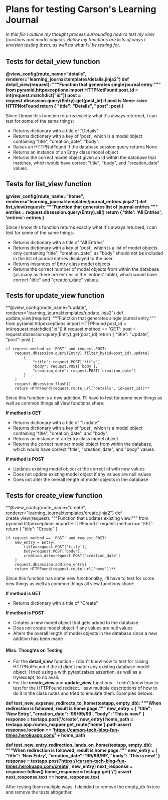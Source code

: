 # Plans for testing Carson's Learning Journal

###### In this file I outline my thought process surrounding how to test my view functions and model objects. Below my functions are lists of ways I envision testing them, as well as what I'll be testing for.

## Tests for detail_view function

**@view_config(route_name="details", renderer="learning_journal:templates/details.jinja2")
def detail_view(request):
    """Function that generates single journal entry."""
    from pyramid.httpexceptions import HTTPNotFound
    post_id = int(request.matchdict["id"])
    post = request.dbsession.query(Entry).get(post_id)
    if post is None:
        raise HTTPNotFound
    return {
        "title": "Details",
        "post": post
    }**

Since I know this function returns exactly what it's always returned, I can test for some of the same things:

* Returns dictionary with a title of "Details"
* Returns dictionary with a key of 'post', which is a model object containing "title", "creation_date", "body".
* Raises an HTTPNotFound if the database session query returns None
* Returns an instance of an Entry class model object
* Returns the correct model object given an id within the database that matches, which would have correct "title", "body", and "creation_date" values.


## Tests for list_view function

**@view_config(route_name="home", renderer="learning_journal:templates/journal_entries.jinja2")
def list_view(request):
    """Function that generates list of journal entries."""
    entries = request.dbsession.query(Entry).all()
    return {
        'title': 'All Entries',
        'entries': entries
    }**

Since I know this function returns exactly what it's always returned, I can test for some of the same things:

* Returns dictionary with a title of "All Entries"
* Returns dictionary with a key of 'post', which is a list of model objects only containing "title", "creation_date", as "body" should not be included in the list of journal entries displayed to the user.
* Returns instances of Entry class model objects
* Returns the correct number of model objects from within the database (as many as there are entries in the 'entries' table), which would have correct "title" and "creation_date" values.


## Tests for update_view function

**@view_config(route_name="update", renderer="learning_journal:templates/update.jinja2")
def update_view(request):
    """Function that generates single journal entry."""
    from pyramid.httpexceptions import HTTPFound
    post_id = int(request.matchdict["id"])
    if request.method == 'GET':
        post = request.dbsession.query(Entry).get(post_id)
        return {
           "title": "Update",
           "post": post
        }

    if request.method == 'POST' and request.POST:
        request.dbsession.query(Entry).filter_by(id=post_id).update(
            {
                "title": request.POST['title'],
                "body": request.POST['body'],
                "creation_date": request.POST['creation_date']
            }
        )
        request.dbsession.flush()
        return HTTPFound(request.route_url('details', id=post_id))**

Since this function is a new addition, I'll have to test for some new things as well as common things all view functions share:

**If method is GET**

* Returns dictionary with a title of "Update"
* Returns dictionary with a key of 'post', which is a model object containing "title", "creation_date", and "body".
* Returns an instance of an Entry class model object
* Returns the correct number model object from within the database, which would have correct "title", "creation_date", and "body" values.

**If method is POST**

* Updates existing model object at the correct id with new values
* Does not update existing model object if any values are null values
* Does not alter the overall length of model objects in the database


## Tests for create_view function

**@view_config(route_name="create", renderer="learning_journal:templates/create.jinja2")
def create_view(request):
    """Function that updates existing view."""
    from pyramid.httpexceptions import HTTPFound
    if request.method == 'GET':
        return {
            "title": "Create"
        }

    if request.method == 'POST' and request.POST:
        new_entry = Entry(
            title=request.POST['title'],
            body=request.POST['body'],
            creation_date=request.POST['creation_date']
        )
        request.dbsession.add(new_entry)
        return HTTPFound(request.route_url('home'))**

Since this function has some new functionality, I'll have to test for some new things as well as common things all view functions share:

**If method is GET**

* Returns dictionary with a title of "Create"

**If method is POST**

* Creates a new model object that gets added to the database
* Does not create model object if any values are null values
* Alters the overall length of model objects in the database since a new addition has been made


#### Misc. Thoughts on Testing

* For the **detail_view** function - I didn't know how to test for raising HTTPNotFound if the id didn't match any existing database model object. I tried using a with pytest.raises assertion, as well as a try/except, to no avail.
* For the **create_view** and **update_view** functions - I didn't know how to test for the HTTPFound redirect. I saw multiple descriptions of how to do it in the class notes and tried to emulate them. Examples belows.

**def test_new_expense_redirects_to_home(testapp, empty_db):
    """When redirection is followed, result is home page."""
    new_entry = {
        "title": 'New Entry',
        "creation_date": '99/99/99',
        "body": 'This is new!'
    }
    response = testapp.post('/create', new_entry)
    home_path = testapp.app.routes_mapper.get_route('home').path
    assert response.location == 'https://carson-tech-blog-fun-times.herokuapp.com/' + home_path**


**def test_new_entry_redirection_lands_on_home(testapp, empty_db):
    """When redirection is followed, result is home page."""
    new_entry = {
        "title": 'New Entry',
        "creation_date": '99/99/99',
        "body": 'This is new!'
    }
    response = testapp.post('https://carson-tech-blog-fun-times.herokuapp.com/create', new_entry)
    next_response = response.follow()
    home_response = testapp.get('/')
    assert next_response.text == home_response.text**

After testing them multiple ways, I decided to remove the empty_db fixture and remove the tests altogether.
